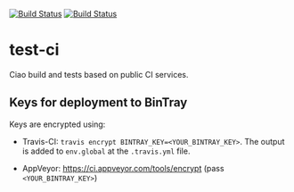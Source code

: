 [![Build Status](https://travis-ci.org/ciao-lang/test-ci.svg?branch=master)](https://travis-ci.org/ciao-lang/test-ci)
[![Build Status](https://ci.appveyor.com/api/projects/status/nmgot3y6p57qgdvf?svg=true)](https://ci.appveyor.com/project/jfmc/test-ci)

# test-ci
Ciao build and tests based on public CI services.

## Keys for deployment to BinTray

Keys are encrypted using:

 - Travis-CI: `travis encrypt BINTRAY_KEY=<YOUR_BINTRAY_KEY>`. The
   output is added to `env.global` at the `.travis.yml` file.

 - AppVeyor: https://ci.appveyor.com/tools/encrypt (pass `<YOUR_BINTRAY_KEY>`)
